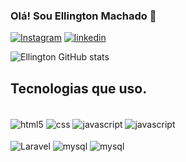 
### Olá! Sou Ellington Machado 🤙

[![Instagram](https://img.shields.io/badge/Instagram-E4405F?style=for-the-badge&logo=instagram&logoColor=white)](https://www.instagram.com/ellington_1209/)
[![linkedin](https://img.shields.io/badge/LinkedIn-0077B5?style=for-the-badge&logo=linkedin&logoColor=white)](https://www.linkedin.com/in/ellington-machado-536931243/)



![Ellington GitHub stats](https://github-readme-stats.vercel.app/api?username=Ellington1209&show_icons=true&theme=dark)

## Tecnologias que uso.

<div style='display: inline_block'><br/>
    <img align='center' alt='html5' src='https://img.shields.io/badge/HTML5-E34F26?style=for-the-badge&logo=html5&logoColor=white'>
      <img align='center' alt='css' src='https://img.shields.io/badge/CSS-239120?&style=for-the-badge&logo=css3&logoColor=white'>
       <img align='center' alt='javascript' src='https://img.shields.io/badge/JavaScript-F7DF1E?style=for-the-badge&logo=javascript&logoColor=black'>
       <img align='center' alt='javascript' src='https://img.shields.io/badge/React-20232A?style=for-the-badge&logo=react&logoColor=61DAFB'>

</div>
<div style='display: inline_block'><br/>
           <img align='center' alt='Laravel' src='https://img.shields.io/badge/Laravel-FF2D20?style=for-the-badge&logo=laravel&logoColor=white'>
           <img align='center' alt='mysql' src='https://img.shields.io/badge/MySQL-00000F?style=for-the-badge&logo=mysql&logoColor=white'>
           <img align='center' alt='mysql' src='https://img.shields.io/badge/Google_Cloud-4285F4?style=for-the-badge&logo=google-cloud&logoColor=white'>
</div>
